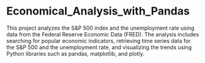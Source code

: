 # Economical_Analysis_with_Pandas
This project analyzes the S&P 500 index and the unemployment rate using data from the Federal Reserve Economic Data (FRED). The analysis includes searching for popular economic indicators, retrieving time series data for the S&P 500 and the unemployment rate, and visualizing the trends using Python libraries such as pandas, matplotlib, and plotly.
